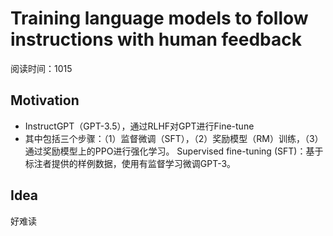 # Training language models to follow instructions with human feedback
阅读时间：1015
## Motivation
- InstructGPT（GPT-3.5），通过RLHF对GPT进行Fine-tune
- 其中包括三个步骤：（1）监督微调（SFT），（2）奖励模型（RM）训练，（3）通过奖励模型上的PPO进行强化学习。
Supervised fine-tuning (SFT)：基于标注者提供的样例数据，使用有监督学习微调GPT-3。
## Idea
好难读